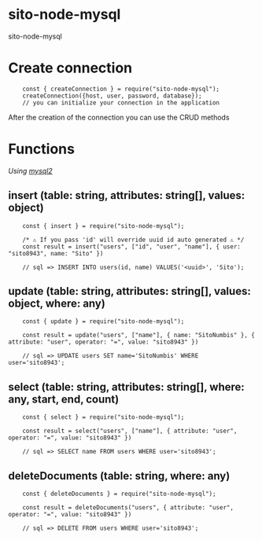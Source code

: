 # sito-node-mysql

sito-node-mysql

# Create connection

```
    const { createConnection } = require("sito-node-mysql");
    createConnection({host, user, password, database});
    // you can initialize your connection in the application

```

After the creation of the connection you can use the CRUD methods


# Functions

_Using [mysql2](https://www.npmjs.com/package/mysql2)_

## insert (table: string, attributes: string[], values: object)

```
    const { insert } = require("sito-node-mysql");

    /* ⚠ If you pass 'id' will override uuid id auto generated ⚠ */
    const result = insert("users", ["id", "user", "name"], { user: "sito8943", name: "Sito" })

    // sql => INSERT INTO users(id, name) VALUES('<uuid>', 'Sito');

```

## update (table: string, attributes: string[], values: object, where: any)

```
    const { update } = require("sito-node-mysql");

    const result = update("users", ["name"], { name: "SitoNumbis" }, { attribute: "user", operator: "=", value: "sito8943" })

    // sql => UPDATE users SET name='SitoNumbis' WHERE user='sito8943';

```

## select (table: string, attributes: string[], where: any, start, end, count)

```
    const { select } = require("sito-node-mysql");

    const result = select("users", ["name"], { attribute: "user", operator: "=", value: "sito8943" })

    // sql => SELECT name FROM users WHERE user='sito8943';

```

## deleteDocuments (table: string, where: any)

```
    const { deleteDocuments } = require("sito-node-mysql");

    const result = deleteDocuments("users", { attribute: "user", operator: "=", value: "sito8943" })

    // sql => DELETE FROM users WHERE user='sito8943';

```
